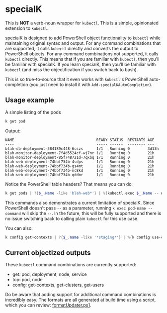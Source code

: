 # specialK

This is **NOT** a verb-noun wrapper for `kubectl`. This is a simple, opinionated extension to `kubectl`.

specialK is designed to add PowerShell object functionality to `kubectl` while maintaining original syntax and output. For any command combinations that are supported, it calls `kubectl` directly and converts the output to PowerShell objects. For any command combinations not supported, it calls `kubectl` directly. This means that if you are familiar with `kubectl`, then you'll be familiar with specialK. If you learn specialK, then you'll be familiar with `kubectl` (and miss the objectification if you switch back to bash).

This is so true-to-source that it even works with `kubectl`'s PowerShell auto-completion (you just need to install it with `Add-specialKAutoCompletion`).

## Usage example

A simple listing of the pods

```powershell
k get pod
```

Output:

```plaintext
NAME                                     READY STATUS  RESTARTS AGE
----                                     ----- ------  -------- ---
blah-db-deployment-584189c448-6cszs      1/1   Running 0        3d13h
blah-monitor-deployment-7f4d5524cf-wj7nr 1/1   Running 0        21h
blah-monitor-deployment-85f748721d-7qxbq 1/1   Running 0        21h
blah-web-deployment-74bbf734b-4sdps      1/1   Running 0        21h
blah-web-deployment-74bbf734b-gs4mt      1/1   Running 0        21h
blah-web-deployment-74bbf734b-nc8kd      1/1   Running 0        21h
blah-web-deployment-74bbf734b-qddmr      1/1   Running 0        21h
```

Notice the PowerShell table headers? That means you can do:

```powershell
k get pods | ?{$_.Name -like 'blah-web*'} | %{kubectl exec $_.Name -- date}
```

This commands also demonstrates a current limitation of specialK. Since PowerShell doesn't pass `--` as a parameter, running `k exec pod-name -- command` will skip the `--`. In the future, this will be fully supported and there is no issue switching back to calling plain `kubectl` for this use case.

You can also:

```powershell
k config get-contexts | ?{$_.name -like '*staging*'} | %{k config use-context $_.name}
```

## Current objectized outputs

These `kubectl` command combinations are currently supported:

- get: pod, deployment, node, service
- top: pod, node
- config: get-contexts, get-clusters, get-users

Do be aware that adding support for additional command combinations is incredibly easy. The formats are all generated at build time using a script, which you can review: [formatUpdater.ps1](repoScripts/formatUpdater.ps1).